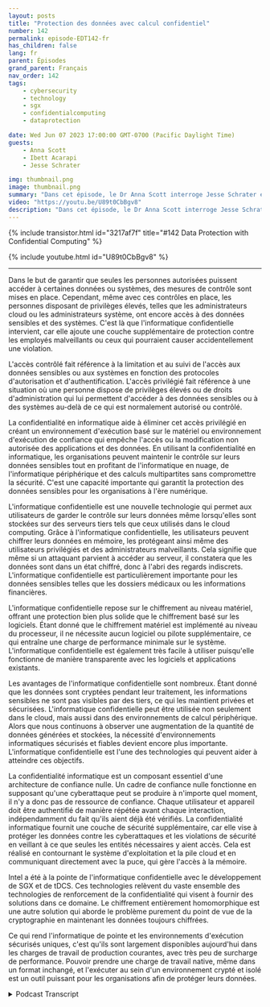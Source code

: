 ```yaml
---
layout: posts
title: "Protection des données avec calcul confidentiel"
number: 142
permalink: episode-EDT142-fr
has_children: false
lang: fr
parent: Épisodes
grand_parent: Français
nav_order: 142
tags:
    - cybersecurity
    - technology
    - sgx
    - confidentialcomputing
    - dataprotection

date: Wed Jun 07 2023 17:00:00 GMT-0700 (Pacific Daylight Time)
guests:
    - Anna Scott
    - Ibett Acarapi
    - Jesse Schrater

img: thumbnail.png
image: thumbnail.png
summary: "Dans cet épisode, le Dr Anna Scott interroge Jesse Schrater et Ibett Acarapi sur la manière de protéger les données à l'aide de la confidentialité informatique."
video: "https://youtu.be/U89t0CbBgv8"
description: "Dans cet épisode, le Dr Anna Scott interroge Jesse Schrater et Ibett Acarapi sur la manière de protéger les données à l'aide de la confidentialité informatique."
---
```


<div>
{% include transistor.html id="3217af7f" title="#142 Data Protection with Confidential Computing" %}

{% include youtube.html id="U89t0CbBgv8" %}
</div>

---

Dans le but de garantir que seules les personnes autorisées puissent accéder à certaines données ou systèmes, des mesures de contrôle sont mises en place. Cependant, même avec ces contrôles en place, les personnes disposant de privilèges élevés, telles que les administrateurs cloud ou les administrateurs système, ont encore accès à des données sensibles et des systèmes. C'est là que l'informatique confidentielle intervient, car elle ajoute une couche supplémentaire de protection contre les employés malveillants ou ceux qui pourraient causer accidentellement une violation.

L'accès contrôlé fait référence à la limitation et au suivi de l'accès aux données sensibles ou aux systèmes en fonction des protocoles d'autorisation et d'authentification. L'accès privilégié fait référence à une situation où une personne dispose de privilèges élevés ou de droits d'administration qui lui permettent d'accéder à des données sensibles ou à des systèmes au-delà de ce qui est normalement autorisé ou contrôlé.

La confidentialité en informatique aide à éliminer cet accès privilégié en créant un environnement d'exécution basé sur le matériel ou environnement d'exécution de confiance qui empêche l'accès ou la modification non autorisée des applications et des données. En utilisant la confidentialité en informatique, les organisations peuvent maintenir le contrôle sur leurs données sensibles tout en profitant de l'informatique en nuage, de l'informatique périphérique et des calculs multipartites sans compromettre la sécurité. C'est une capacité importante qui garantit la protection des données sensibles pour les organisations à l'ère numérique.

L'informatique confidentielle est une nouvelle technologie qui permet aux utilisateurs de garder le contrôle sur leurs données même lorsqu'elles sont stockées sur des serveurs tiers tels que ceux utilisés dans le cloud computing. Grâce à l'informatique confidentielle, les utilisateurs peuvent chiffrer leurs données en mémoire, les protégeant ainsi même des utilisateurs privilégiés et des administrateurs malveillants. Cela signifie que même si un attaquant parvient à accéder au serveur, il constatera que les données sont dans un état chiffré, donc à l'abri des regards indiscrets. L'informatique confidentielle est particulièrement importante pour les données sensibles telles que les dossiers médicaux ou les informations financières.

L'informatique confidentielle repose sur le chiffrement au niveau matériel, offrant une protection bien plus solide que le chiffrement basé sur les logiciels. Étant donné que le chiffrement matériel est implémenté au niveau du processeur, il ne nécessite aucun logiciel ou pilote supplémentaire, ce qui entraîne une charge de performance minimale sur le système. L'informatique confidentielle est également très facile à utiliser puisqu'elle fonctionne de manière transparente avec les logiciels et applications existants.

Les avantages de l'informatique confidentielle sont nombreux. Étant donné que les données sont cryptées pendant leur traitement, les informations sensibles ne sont pas visibles par des tiers, ce qui les maintient privées et sécurisées. L'informatique confidentielle peut être utilisée non seulement dans le cloud, mais aussi dans des environnements de calcul périphérique. Alors que nous continuons à observer une augmentation de la quantité de données générées et stockées, la nécessité d'environnements informatiques sécurisés et fiables devient encore plus importante. L'informatique confidentielle est l'une des technologies qui peuvent aider à atteindre ces objectifs.

La confidentialité informatique est un composant essentiel d'une architecture de confiance nulle. Un cadre de confiance nulle fonctionne en supposant qu'une cyberattaque peut se produire à n'importe quel moment, il n'y a donc pas de ressource de confiance. Chaque utilisateur et appareil doit être authentifié de manière répétée avant chaque interaction, indépendamment du fait qu'ils aient déjà été vérifiés. La confidentialité informatique fournit une couche de sécurité supplémentaire, car elle vise à protéger les données contre les cyberattaques et les violations de sécurité en veillant à ce que seules les entités nécessaires y aient accès. Cela est réalisé en contournant le système d'exploitation et la pile cloud et en communiquant directement avec la puce, qui gère l'accès à la mémoire.

Intel a été à la pointe de l'informatique confidentielle avec le développement de SGX et de tDCS. Ces technologies relèvent du vaste ensemble des technologies de renforcement de la confidentialité qui visent à fournir des solutions dans ce domaine. Le chiffrement entièrement homomorphique est une autre solution qui aborde le problème purement du point de vue de la cryptographie en maintenant les données toujours chiffrées.

Ce qui rend l'informatique de pointe et les environnements d'exécution sécurisés uniques, c'est qu'ils sont largement disponibles aujourd'hui dans les charges de travail de production courantes, avec très peu de surcharge de performance. Pouvoir prendre une charge de travail native, même dans un format inchangé, et l'exécuter au sein d'un environnement crypté et isolé est un outil puissant pour les organisations afin de protéger leurs données.



<details>
<summary> Podcast Transcript </summary>

<p></p>

</details>
